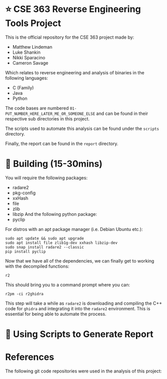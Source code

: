 # :star: CSE 363 Reverse Engineering Tools Project
This is the official repository for the CSE 363 project made by:
  - Matthew Lindeman
  - Luke Shankin
  - Nikki Sparacino
  - Cameron Savage

Which relates to reverse engineering and analysis of binaries in the following
languages:
  - C (Family)
  - Java
  - Python

The code bases are numbered `01-PUT_NUMBER_HERE_LATER_ME_OR_SOMEONE_ELSE` and
can be found in their respective sub directories in this project.

The scripts used to automate this analysis can be found under the `scripts`
directory.

Finally, the report can be found in the `report` directory.

# :hammer: Building (15-30mins)
You will require the following packages:
  - radare2
  - pkg-config
  - xxHash
  - file
  - zlib
  - libzip
And the following python package:
  - pyclip

For distros with an apt package manager (i.e. Debian Ubuntu etc.):
```
sudo apt update && sudo apt upgrade
sudo apt install file zlib1g-dev xxhash libzip-dev
sudo snap install radare2 --classic
pip install pyclip
```
Now that we have all of the dependencies, we can finally get to working with the
decompiled functions:
```
r2
```
This should bring you to a command prompt where you can:
```
r2pm -ci r2ghidra
```
This step will take a while as `radare2` is downloading and compiling the C++
code for `ghidra` and integrating it into the `radare2` environment. This is
essential for being able to automate the process.

# :running: Using Scripts to Generate Report

# References
The following git code repositories were used in the analysis of this project:
